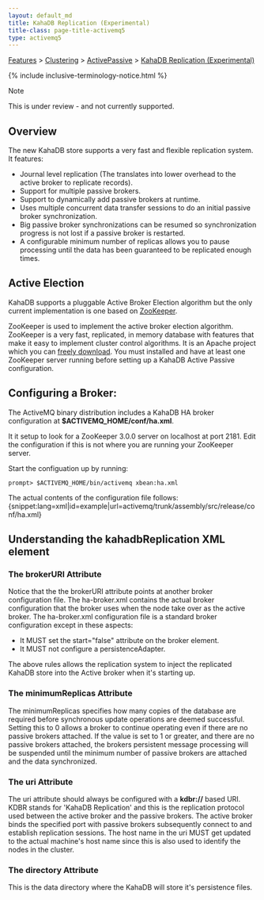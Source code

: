 ```yaml
---
layout: default_md
title: KahaDB Replication (Experimental) 
title-class: page-title-activemq5
type: activemq5
---
```


[Features](features) > [Clustering](clustering) > [ActivePassive](activepassive) > [KahaDB Replication (Experimental)](kahadb-replication-experimental)

{% include inclusive-terminology-notice.html %}

Note

This is under review - and not currently supported.

Overview
--------

The new KahaDB store supports a very fast and flexible replication system. It features:

*   Journal level replication (The translates into lower overhead to the active broker to replicate records).
*   Support for multiple passive brokers.
*   Support to dynamically add passive brokers at runtime.
*   Uses multiple concurrent data transfer sessions to do an initial passive broker synchronization.
*   Big passive broker synchronizations can be resumed so synchronization progress is not lost if a passive broker is restarted.
*   A configurable minimum number of replicas allows you to pause processing until the data has been guaranteed to be replicated enough times.

Active Election
---------------

KahaDB supports a pluggable Active Broker Election algorithm but the only current implementation is one based on [ZooKeeper](http://hadoop.apache.org/zookeeper).

ZooKeeper is used to implement the active broker election algorithm. ZooKeeper is a very fast, replicated, in memory database with features that make it easy to implement cluster control algorithms. It is an Apache project which you can [freely download](http://hadoop.apache.org/zookeeper/releases.html). You must installed and have at least one ZooKeeper server running before setting up a KahaDB Active Passive configuration.

Configuring a Broker:
---------------------

The ActiveMQ binary distribution includes a KahaDB HA broker configuration at **$ACTIVEMQ_HOME/conf/ha.xml**.

It it setup to look for a ZooKeeper 3.0.0 server on localhost at port 2181. Edit the configuration if this is not where you are running your ZooKeeper server.

Start the configuation up by running:
```
prompt> $ACTIVEMQ_HOME/bin/activemq xbean:ha.xml
```
The actual contents of the configuration file follows:{snippet:lang=xml|id=example|url=activemq/trunk/assembly/src/release/conf/ha.xml}

Understanding the kahadbReplication XML element
-----------------------------------------------

### The brokerURI Attribute

Notice that the the brokerURI attribute points at another broker configuration file. The ha-broker.xml contains the actual broker configuration that the broker uses when the node take over as the active broker. The ha-broker.xml configuration file is a standard broker configuration except in these aspects:

*   It MUST set the start="false" attribute on the broker element.
*   It MUST not configure a persistenceAdapter.

The above rules allows the replication system to inject the replicated KahaDB store into the Active broker when it's starting up.

### The minimumReplicas Attribute

The minimumReplicas specifies how many copies of the database are required before synchronous update operations are deemed successful. Setting this to 0 allows a broker to continue operating even if there are no passive brokers attached. If the value is set to 1 or greater, and there are no passive brokers attached, the brokers persistent message processing will be suspended until the minimum number of passive brokers are attached and the data synchronized.

### The uri Attribute

The uri attribute should always be configured with a **kdbr://** based URI. KDBR stands for 'KahaDB Replication' and this is the replication protocol used between the active broker and the passive brokers. The active broker binds the specified port with passive brokers subsequently connect to and establish replication sessions. The host name in the uri MUST get updated to the actual machine's host name since this is also used to identify the nodes in the cluster.

### The directory Attribute

This is the data directory where the KahaDB will store it's persistence files.

